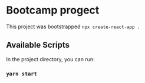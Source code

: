 # Bootcamp progect

This project was bootstrapped `npx create-react-app .`

## Available Scripts

In the project directory, you can run:

### `yarn start`

